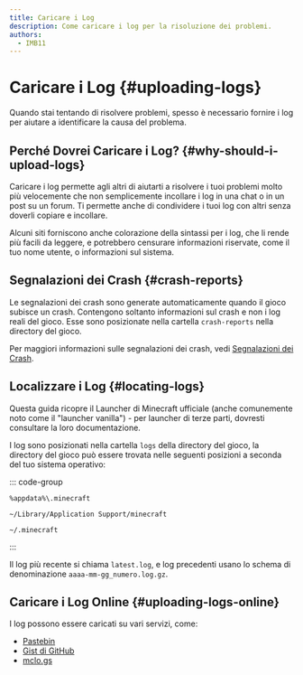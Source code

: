 ```yaml
---
title: Caricare i Log
description: Come caricare i log per la risoluzione dei problemi.
authors:
  - IMB11
---
```


# Caricare i Log {#uploading-logs}

Quando stai tentando di risolvere problemi, spesso è necessario fornire i log per aiutare a identificare la causa del problema.

## Perché Dovrei Caricare i Log? {#why-should-i-upload-logs}

Caricare i log permette agli altri di aiutarti a risolvere i tuoi problemi molto più velocemente che non semplicemente incollare i log in una chat o in un post su un forum. Ti permette anche di condividere i tuoi log con altri senza doverli copiare e incollare.

Alcuni siti forniscono anche colorazione della sintassi per i log, che li rende più facili da leggere, e potrebbero censurare informazioni riservate, come il tuo nome utente, o informazioni sul sistema.

## Segnalazioni dei Crash {#crash-reports}

Le segnalazioni dei crash sono generate automaticamente quando il gioco subisce un crash. Contengono soltanto informazioni sul crash e non i log reali del gioco. Esse sono posizionate nella cartella `crash-reports` nella directory del gioco.

Per maggiori informazioni sulle segnalazioni dei crash, vedi [Segnalazioni dei Crash](./crash-reports).

## Localizzare i Log {#locating-logs}

Questa guida ricopre il Launcher di Minecraft ufficiale (anche comunemente noto come il "launcher vanilla") - per launcher di terze parti, dovresti consultare la loro documentazione.

I log sono posizionati nella cartella `logs` della directory del gioco, la directory del gioco può essere trovata nelle seguenti posizioni a seconda del tuo sistema operativo:

::: code-group

```:no-line-numbers [Windows]
%appdata%\.minecraft
```

```:no-line-numbers [macOS]
~/Library/Application Support/minecraft
```

```:no-line-numbers [Linux]
~/.minecraft
```

:::

Il log più recente si chiama `latest.log`, e log precedenti usano lo schema di denominazione `aaaa-mm-gg_numero.log.gz`.

## Caricare i Log Online {#uploading-logs-online}

I log possono essere caricati su vari servizi, come:

- [Pastebin](https://pastebin.com/)
- [Gist di GitHub](https://gist.github.com/)
- [mclo.gs](https://mclo.gs/)
